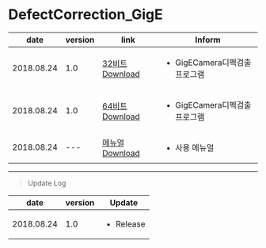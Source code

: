# DefectCorrection_GigE

| date | version | link | Inform |
|---|---|---|---|
| 2018.08.24 | 1.0 | [32비트 Download](https://github.com/CREVIS/Camera/raw/master/Tools/DefectCorrection_GigE/DefectCorrection_GigE(x86)_v1.0.zip)| <ul><li>GigECamera디펙검출 프로그램<br/></li> |
| 2018.08.24 | 1.0 | [64비트 Download](https://github.com/CREVIS/Camera/raw/master/Tools/DefectCorrection_GigE/DefectCorrection_GigE(x64)_v1.0.zip)| <ul><li>GigECamera디펙검출 프로그램<br/></li> |
| 2018.08.24 | --- | [메뉴얼 Download](https://github.com/CREVIS/Camera/raw/master/Tools/DefectCorrection_GigE/DefectCorrection_GigE_v1.0%20%EB%A9%94%EB%89%B4%EC%96%BC.pdf)| <ul><li> 사용 메뉴얼<br/></li> |
  
  
  
  
---------------
>Update Log

| date | version | Update |
|---|---|---|
| 2018.08.24 |1.0| <ul><li> Release <br/></li> |
